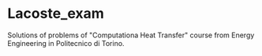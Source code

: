 # Lacoste_exam
Solutions of problems of "Computationa Heat Transfer" course from Energy Engineering in Politecnico di Torino.
